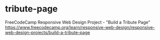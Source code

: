 # tribute-page

FreeCodeCamp Responsive Web Design Project - "Build a Tribute Page"
https://www.freecodecamp.org/learn/responsive-web-design/responsive-web-design-projects/build-a-tribute-page
